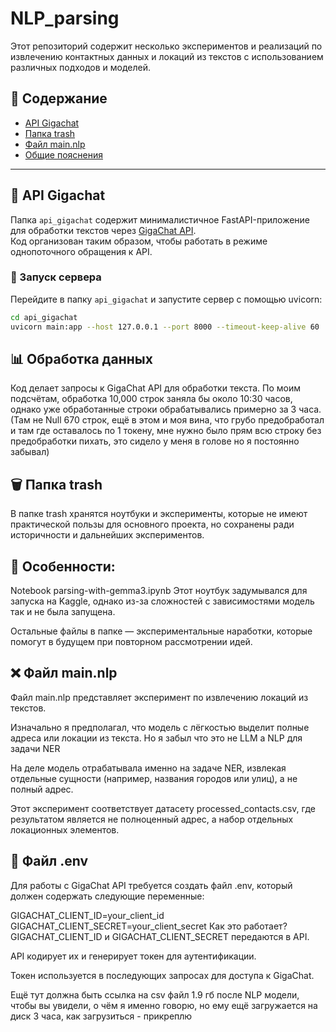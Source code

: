 # NLP_parsing

Этот репозиторий содержит несколько экспериментов и реализаций по извлечению контактных данных и локаций из текстов с использованием различных подходов и моделей.

## 📌 Содержание
- [API Gigachat](#api-gigachat)
- [Папка trash](#папка-trash)
- [Файл main.nlp](#файл-mainnlp)
- [Общие пояснения](#общие-пояснения)

---

## 🚀 API Gigachat

Папка `api_gigachat` содержит минималистичное FastAPI-приложение для обработки текстов через [GigaChat API](https://gigachat.devices.sberbank.ru).  
Код организован таким образом, чтобы работать в режиме однопоточного обращения к API.  

### 🔧 Запуск сервера  
Перейдите в папку `api_gigachat` и запустите сервер с помощью uvicorn:

```bash
cd api_gigachat
uvicorn main:app --host 127.0.0.1 --port 8000 --timeout-keep-alive 60
```

## 📊 Обработка данных
Код делает запросы к GigaChat API для обработки текста. По моим подсчётам, обработка 10,000 строк заняла бы около 10:30 часов, однако уже обработанные строки обрабатывались примерно за 3 часа.(Там не Null 670 строк,
ещё в этом и моя вина, что грубо предобработал и там где оставалось по 1 токену, мне нужно было прям всю строку без предобработки пихать, это сидело у меня в голове но я постоянно забывал)

## 🗑️ Папка trash
В папке trash хранятся ноутбуки и эксперименты, которые не имеют практической пользы для основного проекта, но сохранены ради историчности и дальнейших экспериментов.

## 🔹 Особенности:
Notebook parsing-with-gemma3.ipynb
Этот ноутбук задумывался для запуска на Kaggle, однако из-за сложностей с зависимостями модель так и не была запущена.

Остальные файлы в папке — экспериментальные наработки, которые помогут в будущем при повторном рассмотрении идей.

## ❌ Файл main.nlp
Файл main.nlp представляет эксперимент по извлечению локаций из текстов.

Изначально я предполагал, что модель с лёгкостью выделит полные адреса или локации из текста. Но я забыл что это не LLM а NLP для задачи NER

На деле модель отрабатывала именно на задаче NER, извлекая отдельные сущности (например, названия городов или улиц), а не полный адрес.

Этот эксперимент соответствует датасету processed_contacts.csv, где результатом является не полноценный адрес, а набор отдельных локационных элементов.

## 🔑 Файл .env
Для работы с GigaChat API требуется создать файл .env, который должен содержать следующие переменные:

GIGACHAT_CLIENT_ID=your_client_id
GIGACHAT_CLIENT_SECRET=your_client_secret
Как это работает?
GIGACHAT_CLIENT_ID и GIGACHAT_CLIENT_SECRET передаются в API.

API кодирует их и генерирует токен для аутентификации.

Токен используется в последующих запросах для доступа к GigaChat.

Ещё тут должна быть ссылка на csv файл 1.9 гб после NLP модели, чтобы вы увидели, о чём я именно говорю, но ему ещё загружается на диск 3 часа, как загрузиться - прикреплю 


